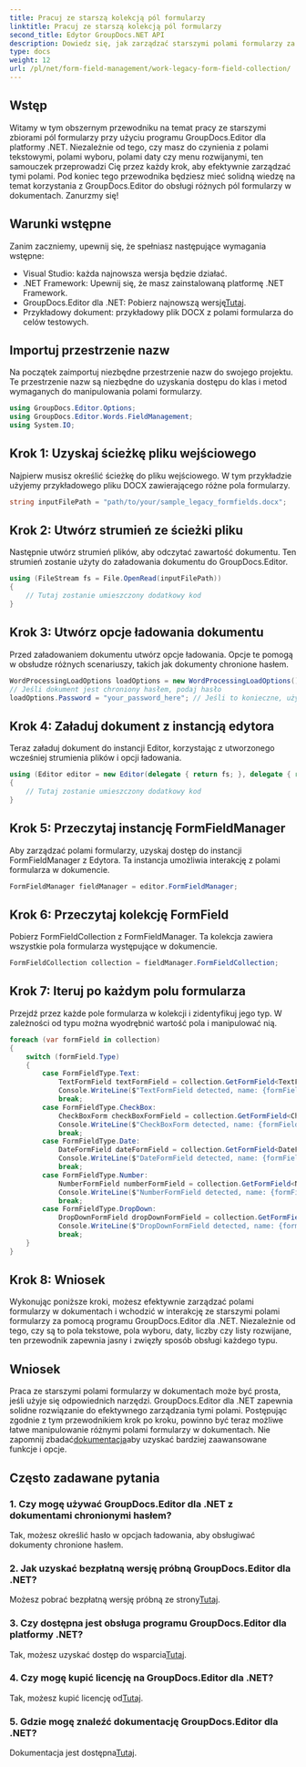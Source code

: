 ```yaml
---
title: Pracuj ze starszą kolekcją pól formularzy
linktitle: Pracuj ze starszą kolekcją pól formularzy
second_title: Edytor GroupDocs.NET API
description: Dowiedz się, jak zarządzać starszymi polami formularzy za pomocą GroupDocs.Editor dla .NET, korzystając z naszego szczegółowego przewodnika. Idealny do obsługi pól tekstowych, pól wyboru, dat i nie tylko.
type: docs
weight: 12
url: /pl/net/form-field-management/work-legacy-form-field-collection/
---
```

## Wstęp
Witamy w tym obszernym przewodniku na temat pracy ze starszymi zbiorami pól formularzy przy użyciu programu GroupDocs.Editor dla platformy .NET. Niezależnie od tego, czy masz do czynienia z polami tekstowymi, polami wyboru, polami daty czy menu rozwijanymi, ten samouczek przeprowadzi Cię przez każdy krok, aby efektywnie zarządzać tymi polami. Pod koniec tego przewodnika będziesz mieć solidną wiedzę na temat korzystania z GroupDocs.Editor do obsługi różnych pól formularzy w dokumentach. Zanurzmy się!
## Warunki wstępne
Zanim zaczniemy, upewnij się, że spełniasz następujące wymagania wstępne:
- Visual Studio: każda najnowsza wersja będzie działać.
- .NET Framework: Upewnij się, że masz zainstalowaną platformę .NET Framework.
-  GroupDocs.Editor dla .NET: Pobierz najnowszą wersję[Tutaj](https://releases.groupdocs.com/editor/net/).
- Przykładowy dokument: przykładowy plik DOCX z polami formularza do celów testowych.
## Importuj przestrzenie nazw
Na początek zaimportuj niezbędne przestrzenie nazw do swojego projektu. Te przestrzenie nazw są niezbędne do uzyskania dostępu do klas i metod wymaganych do manipulowania polami formularzy.
```csharp
using GroupDocs.Editor.Options;
using GroupDocs.Editor.Words.FieldManagement;
using System.IO;
```
## Krok 1: Uzyskaj ścieżkę pliku wejściowego
Najpierw musisz określić ścieżkę do pliku wejściowego. W tym przykładzie użyjemy przykładowego pliku DOCX zawierającego różne pola formularzy.
```csharp
string inputFilePath = "path/to/your/sample_legacy_formfields.docx";
```
## Krok 2: Utwórz strumień ze ścieżki pliku
Następnie utwórz strumień plików, aby odczytać zawartość dokumentu. Ten strumień zostanie użyty do załadowania dokumentu do GroupDocs.Editor.
```csharp
using (FileStream fs = File.OpenRead(inputFilePath))
{
    // Tutaj zostanie umieszczony dodatkowy kod
}
```
## Krok 3: Utwórz opcje ładowania dokumentu
Przed załadowaniem dokumentu utwórz opcje ładowania. Opcje te pomogą w obsłudze różnych scenariuszy, takich jak dokumenty chronione hasłem.
```csharp
WordProcessingLoadOptions loadOptions = new WordProcessingLoadOptions();
// Jeśli dokument jest chroniony hasłem, podaj hasło
loadOptions.Password = "your_password_here"; // Jeśli to konieczne, użyj rzeczywistego hasła
```
## Krok 4: Załaduj dokument z instancją edytora
Teraz załaduj dokument do instancji Editor, korzystając z utworzonego wcześniej strumienia plików i opcji ładowania.
```csharp
using (Editor editor = new Editor(delegate { return fs; }, delegate { return loadOptions; }))
{
    // Tutaj zostanie umieszczony dodatkowy kod
}
```
## Krok 5: Przeczytaj instancję FormFieldManager
Aby zarządzać polami formularzy, uzyskaj dostęp do instancji FormFieldManager z Edytora. Ta instancja umożliwia interakcję z polami formularza w dokumencie.
```csharp
FormFieldManager fieldManager = editor.FormFieldManager;
```
## Krok 6: Przeczytaj kolekcję FormField
Pobierz FormFieldCollection z FormFieldManager. Ta kolekcja zawiera wszystkie pola formularza występujące w dokumencie.
```csharp
FormFieldCollection collection = fieldManager.FormFieldCollection;
```
## Krok 7: Iteruj po każdym polu formularza
Przejdź przez każde pole formularza w kolekcji i zidentyfikuj jego typ. W zależności od typu można wyodrębnić wartość pola i manipulować nią.
```csharp
foreach (var formField in collection)
{
    switch (formField.Type)
    {
        case FormFieldType.Text:
            TextFormField textFormField = collection.GetFormField<TextFormField>(formField.Name);
            Console.WriteLine($"TextFormField detected, name: {formField.Name}, value: {textFormField.Value}");
            break;
        case FormFieldType.CheckBox:
            CheckBoxForm checkBoxFormField = collection.GetFormField<CheckBoxForm>(formField.Name);
            Console.WriteLine($"CheckBoxForm detected, name: {formField.Name}, value: {checkBoxFormField.Value}");
            break;
        case FormFieldType.Date:
            DateFormField dateFormField = collection.GetFormField<DateFormField>(formField.Name);
            Console.WriteLine($"DateFormField detected, name: {formField.Name}, value: {dateFormField.Value}");
            break;
        case FormFieldType.Number:
            NumberFormField numberFormField = collection.GetFormField<NumberFormField>(formField.Name);
            Console.WriteLine($"NumberFormField detected, name: {formField.Name}, value: {numberFormField.Value}");
            break;
        case FormFieldType.DropDown:
            DropDownFormField dropDownFormField = collection.GetFormField<DropDownFormField>(formField.Name);
            Console.WriteLine($"DropDownFormField detected, name: {formField.Name}, value selected: {dropDownFormField.Value[dropDownFormField.SelectedIndex]}");
            break;
    }
}
```
## Krok 8: Wniosek
Wykonując poniższe kroki, możesz efektywnie zarządzać polami formularzy w dokumentach i wchodzić w interakcję ze starszymi polami formularzy za pomocą programu GroupDocs.Editor dla .NET. Niezależnie od tego, czy są to pola tekstowe, pola wyboru, daty, liczby czy listy rozwijane, ten przewodnik zapewnia jasny i zwięzły sposób obsługi każdego typu.
## Wniosek
 Praca ze starszymi polami formularzy w dokumentach może być prosta, jeśli użyje się odpowiednich narzędzi. GroupDocs.Editor dla .NET zapewnia solidne rozwiązanie do efektywnego zarządzania tymi polami. Postępując zgodnie z tym przewodnikiem krok po kroku, powinno być teraz możliwe łatwe manipulowanie różnymi polami formularzy w dokumentach. Nie zapomnij zbadać[dokumentacja](https://reference.groupdocs.com/editor/net/)aby uzyskać bardziej zaawansowane funkcje i opcje.
## Często zadawane pytania
### 1. Czy mogę używać GroupDocs.Editor dla .NET z dokumentami chronionymi hasłem?
Tak, możesz określić hasło w opcjach ładowania, aby obsługiwać dokumenty chronione hasłem.
### 2. Jak uzyskać bezpłatną wersję próbną GroupDocs.Editor dla .NET?
 Możesz pobrać bezpłatną wersję próbną ze strony[Tutaj](https://releases.groupdocs.com/).
### 3. Czy dostępna jest obsługa programu GroupDocs.Editor dla platformy .NET?
 Tak, możesz uzyskać dostęp do wsparcia[Tutaj](https://forum.groupdocs.com/c/editor/20).
### 4. Czy mogę kupić licencję na GroupDocs.Editor dla .NET?
 Tak, możesz kupić licencję od[Tutaj](https://purchase.groupdocs.com/buy).
### 5. Gdzie mogę znaleźć dokumentację GroupDocs.Editor dla .NET?
Dokumentacja jest dostępna[Tutaj](https://reference.groupdocs.com/editor/net/).